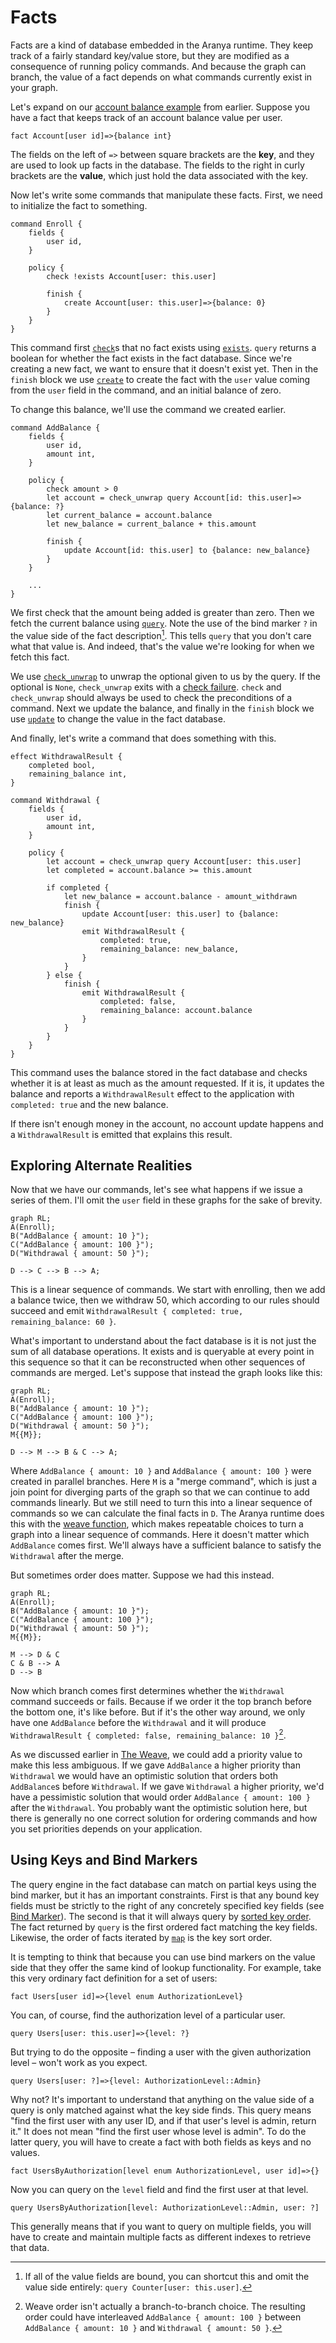 # Facts

Facts are a kind of database embedded in the Aranya runtime. They keep
track of a fairly standard key/value store, but they are modified as a
consequence of running policy commands. And because the graph can
branch, the value of a fact depends on what commands currently exist in
your graph.

Let's expand on our [account balance
example](commands-graph.md#commands) from earlier. Suppose you have a
fact that keeps track of an account balance value per user.

```policy
fact Account[user id]=>{balance int}
```

The fields on the left of `=>` between square brackets are the **key**,
and they are used to look up facts in the database. The fields to the
right in curly brackets are the **value**, which just hold the data
associated with the key.

Now let's write some commands that manipulate these facts. First, we
need to initialize the fact to something.

```policy
command Enroll {
    fields {
        user id,
    }

    policy {
        check !exists Account[user: this.user]

        finish {
            create Account[user: this.user]=>{balance: 0}
        }
    }
}
```

This command first [`check`](../reference/statements/check.md)s that no
fact exists using
[`exists`](../reference/expressions/functions/queries.md#exists).
`query` returns a boolean for whether the fact exists in the fact
database. Since we're creating a new fact, we want to ensure that it
doesn't exist yet. Then in the `finish` block we use
[`create`](../reference/statements/create.md) to create the fact with
the `user` value coming from the `user` field in the command, and an
initial balance of zero.

To change this balance, we'll use the command we created earlier.

```policy
command AddBalance {
    fields {
        user id,
        amount int,
    }

    policy {
        check amount > 0
        let account = check_unwrap query Account[id: this.user]=>{balance: ?}
        let current_balance = account.balance
        let new_balance = current_balance + this.amount

        finish {
            update Account[id: this.user] to {balance: new_balance}
        }
    }

    ...
}
```

We first check that the amount being added is greater than zero. Then we
fetch the current balance using
[`query`](../reference/expressions/functions/queries.md#query). Note the
use of the bind marker `?` in the value side of the fact
description[^query-value-side]. This tells `query` that you don't care
what that value is. And indeed, that's the value we're looking for when
we fetch this fact.

[^query-value-side]: If all of the value fields are bound, you can
    shortcut this and omit the value side entirely: `query Counter[user:
    this.user]`.

We use
[`check_unwrap`](../reference/expressions/operators.md#optional-operators)
to unwrap the optional given to us by the query. If the optional is
`None`, `check_unwrap` exits with a [check
failure](../reference/errors.md#check-failures). `check` and
`check_unwrap` should always be used to check the preconditions of a
command. Next we update the balance, and finally in the `finish` block
we use [`update`](../reference/statements/update.md) to change the value
in the fact database.

And finally, let's write a command that does something with this.

```policy
effect WithdrawalResult {
    completed bool,
    remaining_balance int,
}

command Withdrawal {
    fields {
        user id,
        amount int,
    }

    policy {
        let account = check_unwrap query Account[user: this.user]
        let completed = account.balance >= this.amount

        if completed {
            let new_balance = account.balance - amount_withdrawn
            finish {
                update Account[user: this.user] to {balance: new_balance}
                emit WithdrawalResult {
                    completed: true,
                    remaining_balance: new_balance,
                }
            }
        } else {
            finish {
                emit WithdrawalResult {
                    completed: false,
                    remaining_balance: account.balance
                }
            }
        }
    }
}
```

This command uses the balance stored in the fact database and checks
whether it is at least as much as the amount requested. If it is, it
updates the balance and reports a `WithdrawalResult` effect to the
application with `completed: true` and the new balance.

If there isn't enough money in the account, no account update happens
and a `WithdrawalResult` is emitted that explains this result.

## Exploring Alternate Realities

Now that we have our commands, let's see what happens if we issue a
series of them. I'll omit the `user` field in these graphs for the sake
of brevity.

```mermaid
graph RL;
A(Enroll);
B("AddBalance { amount: 10 }");
C("AddBalance { amount: 100 }");
D("Withdrawal { amount: 50 }");

D --> C --> B --> A;
```

This is a linear sequence of commands. We start with enrolling, then we
add a balance twice, then we withdraw 50, which according to our rules
should succeed and emit `WithdrawalResult { completed: true,
remaining_balance: 60 }`.

What's important to understand about the fact database is it is not just
the sum of all database operations. It exists and is queryable at every
point in this sequence so that it can be reconstructed when other
sequences of commands are merged. Let's suppose that instead the graph
looks like this:

```mermaid
graph RL;
A(Enroll);
B("AddBalance { amount: 10 }");
C("AddBalance { amount: 100 }");
D("Withdrawal { amount: 50 }");
M{{M}};

D --> M --> B & C --> A;
```

Where `AddBalance { amount: 10 }` and `AddBalance { amount: 100 }` were
created in parallel branches. Here `M` is a "merge command", which is
just a join point for diverging parts of the graph so that we can
continue to add commands linearly. But we still need to turn this into a
linear sequence of commands so we can calculate the final facts in `D`.
The Aranya runtime does this with the [weave
function](commands-graph.md#the-weave), which makes repeatable choices
to turn a graph into a linear sequence of commands. Here it doesn't
matter which `AddBalance` comes first. We'll always have a sufficient
balance to satisfy the `Withdrawal` after the merge.

But sometimes order does matter. Suppose we had this instead.

```mermaid
graph RL;
A(Enroll);
B("AddBalance { amount: 10 }");
C("AddBalance { amount: 100 }");
D("Withdrawal { amount: 50 }");
M{{M}};

M --> D & C
C & B --> A
D --> B
```

Now which branch comes first determines whether the `Withdrawal` command
succeeds or fails. Because if we order it the top branch before the
bottom one, it's like before. But if it's the other way around, we only
have one `AddBalance` before the `Withdrawal` and it will produce
`WithdrawalResult { completed: false, remaining_balance: 10
}`[^weave-order].

[^weave-order]: Weave order isn't actually a branch-to-branch choice.
    The resulting order could have interleaved `AddBalance { amount: 100
    }` between `AddBalance { amount: 10 }` and `Withdrawal { amount: 50
    }`.

As we discussed earlier in [The Weave](commands-graph.md#the-weave), we
could add a priority value to make this less ambiguous. If we gave
`AddBalance` a higher priority than `Withdrawal` we would have an
optimistic solution that orders both `AddBalance`s before `Withdrawal`.
If we gave `Withdrawal` a higher priority, we'd have a pessimistic
solution that would order `AddBalance { amount: 100 }` after the
`Withdrawal`. You probably want the optimistic solution here, but there
is generally no one correct solution for ordering commands and how you
set priorities depends on your application.

## Using Keys and Bind Markers

The query engine in the fact database can match on partial keys using
the bind marker, but it has an important constraints. First is that any
bound key fields must be strictly to the right of any concretely
specified key fields (see [Bind
Marker](../reference/expressions/functions/queries.md#bind-marker)). The
second is that it will always query by [sorted key
order](../reference/queries-and-iteration.md). The fact returned by
`query` is the first ordered fact matching the key fields. Likewise, the
order of facts iterated by [`map`](../reference/statements/map.md) is
the key sort order.

It is tempting to think that because you can use bind markers on the
value side that they offer the same kind of lookup functionality. For
example, take this very ordinary fact definition for a set of users:

```policy
fact Users[user id]=>{level enum AuthorizationLevel}
```

You can, of course, find the authorization level of a particular user.

```policy
query Users[user: this.user]=>{level: ?}
```

But trying to do the opposite &ndash; finding a user with the given
authorization level &ndash; won't work as you expect.

```policy
query Users[user: ?]=>{level: AuthorizationLevel::Admin}
```

Why not? It's important to understand that anything on the value side of
a query is only matched against what the key side finds. This query
means "find the first user with any user ID, and if that user's level is
admin, return it." It does not mean "find the first user whose level is
admin". To do the latter query, you will have to create a fact with both
fields as keys and no values.

```policy
fact UsersByAuthorization[level enum AuthorizationLevel, user id]=>{}
```

Now you can query on the `level` field and find the first user at that level.

```policy
query UsersByAuthorization[level: AuthorizationLevel::Admin, user: ?]
```

This generally means that if you want to query on multiple fields, you
will have to create and maintain multiple facts as different indexes to
retrieve that data.